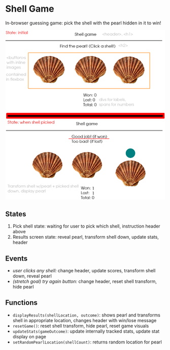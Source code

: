 # Shell Game

In-browser guessing game: pick the shell with the pearl hidden in it to win!

![wireframe diagram for shell game](shellgame-wireframe.png)

## States

1. Pick shell state: waiting for user to pick which shell, instruction header above
2. Results screen state: reveal pearl, transform shell down, update stats, header

## Events

-   _user clicks any shell:_ change header, update scores, transform shell down, reveal pearl
-   _(stretch goal) try again button:_ change header, reset shell transform, hide pearl

## Functions

-   `displayResults(shellLocation, outcome)`: shows pearl and transforms shell in appropriate location, changes header with win/lose message
-   `resetGame()`: reset shell transform, hide pearl, reset game visuals
-   `updateStats(gameOutcome)`: update internally tracked stats, update stat display on page
-   `setRandomPearlLocation(shellCount)`: returns random location for pearl
